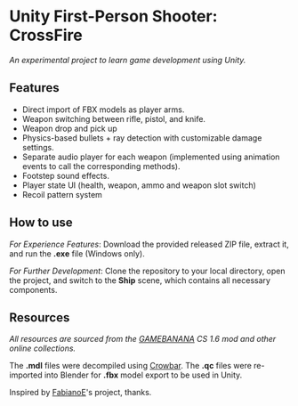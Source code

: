 # Unity First-Person Shooter: CrossFire

*An experimental project to learn game development using Unity.*

## Features

- Direct import of FBX models as player arms.
- Weapon switching between rifle, pistol, and knife.
- Weapon drop and pick up
- Physics-based bullets + ray detection with customizable damage settings.
- Separate audio player for each weapon (implemented using animation events to call the corresponding methods).
- Footstep sound effects.
- Player state UI (health, weapon, ammo and weapon slot switch)
- Recoil pattern system

## How to use

*For Experience Features*: Download the provided released ZIP file, extract it, and run the __.exe__ file (Windows only).

*For Further Development*: Clone the repository to your local directory, open the project, and switch to the __Ship__ scene, which contains all necessary components.

## Resources

*All resources are sourced from the [GAMEBANANA](https://gamebanana.com/mods/459371) CS 1.6 mod and other online collections.*

The __.mdl__ files were decompiled using [Crowbar](https://valvedev.info/tools/crowbar/). The __.qc__ files were re-imported into Blender for __.fbx__ model export to be used in Unity.

Inspired by [FabianoE](https://github.com/FabianoE/CrossFire---UNITY)'s project, thanks.
